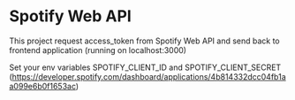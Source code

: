 # Spotify Web API

This project request access_token from Spotify Web API and send back to frontend application (running on localhost:3000)

Set your env variables SPOTIFY_CLIENT_ID and SPOTIFY_CLIENT_SECRET (https://developer.spotify.com/dashboard/applications/4b814332dcc04fb1aa099e6b0f1653ac)

